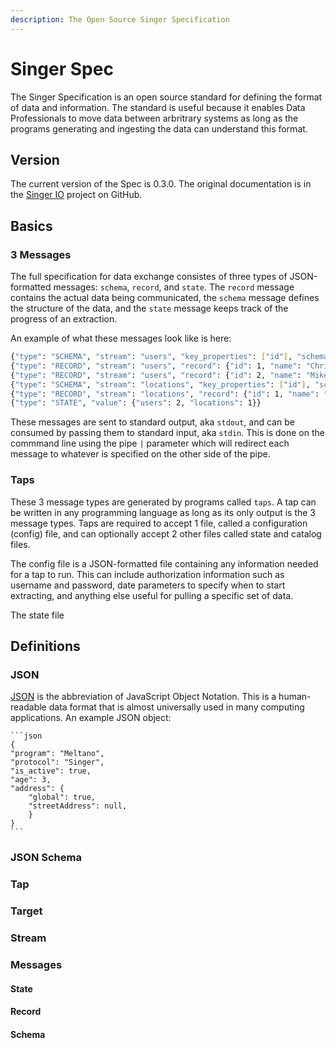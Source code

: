 ```yaml
---
description: The Open Source Singer Specification 
---
```


# Singer Spec

The Singer Specification is an open source standard for defining the format of data and information. 
The standard is useful because it enables Data Professionals to move data between arbritrary systems as long as the programs generating and ingesting the data can understand this format.

## Version

The current version of the Spec is 0.3.0. The original documentation is in the [Singer IO](https://github.com/singer-io/getting-started/blob/master/docs/SPEC.md) project on GitHub.

## Basics

### 3 Messages

The full specification for data exchange consistes of three types of JSON-formatted messages: `schema`, `record`, and `state`. The `record` message contains the actual data being communicated, the `schema` message defines the structure of the data, and the `state` message keeps track of the progress of an extraction.

An example of what these messages look like is here:

```bash
{"type": "SCHEMA", "stream": "users", "key_properties": ["id"], "schema": {"required": ["id"], "type": "object", "properties": {"id": {"type": "integer"}}}}
{"type": "RECORD", "stream": "users", "record": {"id": 1, "name": "Chris"}}
{"type": "RECORD", "stream": "users", "record": {"id": 2, "name": "Mike"}}
{"type": "SCHEMA", "stream": "locations", "key_properties": ["id"], "schema": {"required": ["id"], "type": "object", "properties": {"id": {"type": "integer"}}}}
{"type": "RECORD", "stream": "locations", "record": {"id": 1, "name": "Philadelphia"}}
{"type": "STATE", "value": {"users": 2, "locations": 1}}
```

These messages are sent to standard output, aka `stdout`, and can be consumed by passing them to standard input, aka `stdin`. This is done on the commmand line using the pipe `|` parameter which will redirect each message to whatever is specified on the other side of the pipe. 

### Taps

These 3 message types are generated by programs called `taps`. A tap can be written in any programming language as long as its only output is the 3 message types. Taps are required to accept 1 file, called a configuration (config) file, and can optionally accept 2 other files called state and catalog files. 

The config file is a JSON-formatted file containing any information needed for a tap to run. This can include authorization information such as username and password, date parameters to specify when to start extracting, and anything else useful for pulling a specific set of data. 

The state file 

## Definitions

### JSON

[JSON](https://en.wikipedia.org/wiki/JSON) is the abbreviation of JavaScript Object Notation. This is a human-readable data format that is almost universally used in many computing applications. An example JSON object:

    ```json
    {
    "program": "Meltano",
    "protocol": "Singer",
    "is_active": true,
    "age": 3,
    "address": {
        "global": true,
        "streetAddress": null,
        }
    }
    ```

### JSON Schema



### Tap

### Target

### Stream

### Messages

#### State

#### Record

#### Schema
